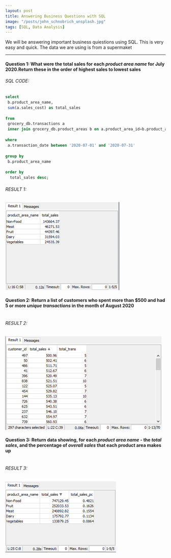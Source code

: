 ```yaml
---
layout: post
title: Answering Business Questions with SQL
image: "/posts/john_schnobrich_unsplash.jpg"
tags: [SQL, Data Analysis]
---
```


We will be answering important business quiestions using SQL. This is very easy and quick. The data we are using is from a supermaket

---

#### Question 1: What were the total sales for each ***product area name*** for July 2020.Return these in the order of highest sales to lowest sales
###### SQL CODE:

```sql
select
 b.product_area_name,
 sum(a.sales_cost) as total_sales
 
from 
 grocery_db.transactions a
 inner join grocery_db.product_areas b on a.product_area_id=b.product_area_id
 
where
 a.transaction_date between '2020-07-01' and '2020-07-31'
 
group by
 b.product_area_name
 
order by
  total_sales desc;
```

###### RESULT 1:
![sql1](/img/posts/sql1.png "sql1")

#### Question 2: Return a list of customers who spent more than $500 and had 5 or more ***unique transactions*** in the month of August 2020

```sql

```
###### RESULT 2:
![sql2](/img/posts/sql2.png "sql2")

#### Question 3: Return data showing, for each ***product area name*** - the ***total sales***, and the percentage of ***overall sales*** that each product area makes up

```sql

```
###### RESULT 3:
![sql3](/img/posts/sql3.png "sql3")

